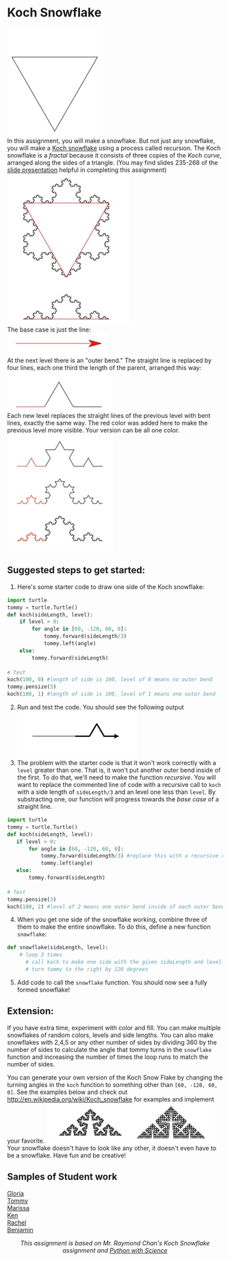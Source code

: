 
Koch Snowflake
===============
![](kochflake.gif)   
In this assignment, you will  make a snowflake. But not just any snowflake, you will make a [Koch snowflake](https://en.wikipedia.org/wiki/Koch_snowflake) using a process called recursion. The Koch snowflake is a *fractal* because it consists of three copies of the *Koch curve*, arranged along the sides of a triangle. (You may find slides 235-268 of the [slide presentation](https://docs.google.com/presentation/d/1rICcmNbnGYsB-cV_6EatPyzcOS2sId80Jh2kayUzm4Q/edit#slide=id.ga2b2b98a27_0_165) helpful in completing this assignment)  
![](KochSnowFlake2.PNG)   
The base case is just the line:   
![](KochSnowFlake3.PNG)   
At the next level there is an "outer bend." The straight line is replaced by four lines, each one third the length of the parent, arranged this way:   
![](KochSnowFlake4.PNG)   
Each new level replaces the straight lines of the previous level with bent lines, exactly the same way. The red color was added here to make the previous level more visible. Your version can be all one color.   
![](KochSnowFlake5.PNG)   

Suggested steps to get started:
---------------------------------
1. Here's some starter code to draw one side of the Koch snowflake:
```Python
import turtle
tommy = turtle.Turtle()
def koch(sideLength, level):
    if level > 0:
        for angle in [60, -120, 60, 0]:
            tommy.forward(sideLength/3)
            tommy.left(angle)
    else:
        tommy.forward(sideLength)

# Test
koch(100, 0) #length of side is 100, level of 0 means no outer bend
tommy.pensize(3)
koch(100, 1) #length of side is 100, level of 1 means one outer bend
```

2. Run and test the code. You should see the following output   
![](KochSnowFlake6.PNG)   
3. The problem with the starter code is that it won't work correctly with a `level` greater than one. That is, it won't put another outer bend inside of the first. To do that, we'll need to make the function *recursive*. You will want to replace the commented line of code with a recursive call to `koch` with a side length of `sideLength/3` and an level one less than `level`. By substracting one, our function will progress towards the *base case* of a straight line.
 
 ```Python
import turtle
tommy = turtle.Turtle()
def koch(sideLength, level):
    if level > 0:
        for angle in [60, -120, 60, 0]:
            tommy.forward(sideLength/3) #replace this with a recursive call to koch
            tommy.left(angle)
    else:
        tommy.forward(sideLength)

# Test
tommy.pensize(3)
koch(100, 2) #level of 2 means one outer bend inside of each outer bend
```

4. When you get one side of the snowflake working, combine three of them to make the entire snowflake. To do this, define a new function `snowflake`:
```Python
def snowflake(sideLength, level):
    # loop 3 times
      # call koch to make one side with the given sideLength and level
      # turn tommy to the right by 120 degrees
```
5. Add code to call the `snowflake` function. You should now see a fully formed snowflake!

Extension:
---------
If you have extra time, experiment with color and fill. You can make multiple snowflakes of random colors, levels and side lengths. You can also make snowflakes with 2,4,5 or any other number of sides by dividing 360 by the number of sides to calculate the angle that tommy turns in the `snowflake` function and increasing the number of times the loop runs to match the number of sides.   

You can generate your own version of the Koch Snow Flake by changing the turning angles in the `koch` function to something other than `[60, -120, 60, 0]`. See the examples below and check out http://en.wikipedia.org/wiki/Koch_snowflake for examples and implement your favorite.
![](KochCurve.PNG)   
Your snowflake doesn't have to look like any other, it doesn't even have to be a snowflake. Have fun and be creative!

Samples of Student work
-----------------------
[Gloria](GloriaKochSnowflake.PNG)   
[Tommy](TommyKochSnowflakes.gif)   
[Marissa](Marissa.PNG)   
[Ken](KenKochSnowflake.gif)   
[Rachel](Rachel.PNG)   
[Benjamin](BenjaminKochSnowflake.gif)   

<div align="center">
<i>This assignment is based on Mr. Raymond Chan's Koch Snowflake assignment and <a href="https://python-with-science.readthedocs.io/en/latest/koch_fractal/koch_fractal.html">Python with Science</a></i>
</div>
